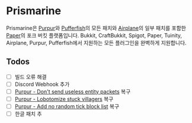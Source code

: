 # Prismarine
Prismarine은 [Purpur](https://github.com/PurpurMC/Purpur)와 [Pufferfish](https://github.com/pufferfish-gg/Pufferfish)의 모든 패치와 [Airplane](https://github.com/TECHNOVE/Airplane)의 일부 패치를 포함한 [Paper](https://github.com/PaperMC/Paper)의 포크 버킷 플랫폼입니다.
Bukkit, CraftBukkit, Spigot, Paper, Tuinity, Airplane, Purpur, Pufferfish에서 지원하는 모든 플러그인을 완벽하게 지원합니다.

## Todos
- [ ] 빌드 오류 해결
- [ ] Discord Webhook 추가
- [ ] [Purpur - Don't send useless entity packets](https://github.com/PurpurMC/Purpur/blob/ver/1.17.1/patches/server/0033-Dont-send-useless-entity-packets.patch) 복구
- [ ] [Purpur - Lobotomize stuck villagers](https://github.com/PurpurMC/Purpur/blob/ver/1.17.1/patches/server/0128-Lobotomize-stuck-villagers.patch) 복구
- [ ] [Purpur - Add no random tick block list](https://github.com/PurpurMC/Purpur/blob/ver/1.17.1/patches/server/0093-Add-no-random-tick-block-list.patch) 복구
- [ ] 한글 패치 추
